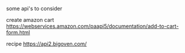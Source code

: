 some api's to consider

create amazon cart
https://webservices.amazon.com/paapi5/documentation/add-to-cart-form.html

recipe 
https://api2.bigoven.com/